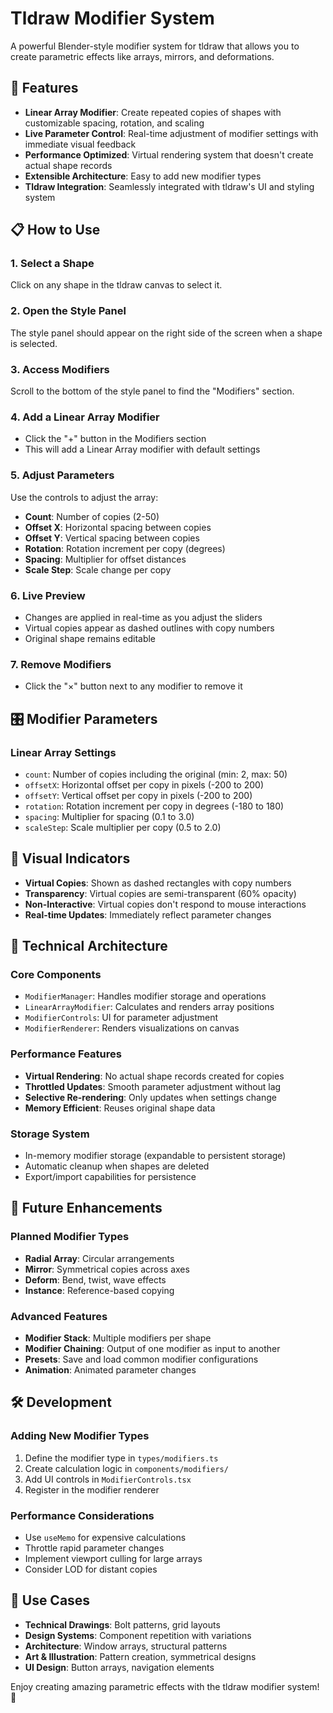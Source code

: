 # Tldraw Modifier System

A powerful Blender-style modifier system for tldraw that allows you to create parametric effects like arrays, mirrors, and deformations.

## 🚀 Features

- **Linear Array Modifier**: Create repeated copies of shapes with customizable spacing, rotation, and scaling
- **Live Parameter Control**: Real-time adjustment of modifier settings with immediate visual feedback
- **Performance Optimized**: Virtual rendering system that doesn't create actual shape records
- **Extensible Architecture**: Easy to add new modifier types
- **Tldraw Integration**: Seamlessly integrated with tldraw's UI and styling system

## 📋 How to Use

### 1. Select a Shape
Click on any shape in the tldraw canvas to select it.

### 2. Open the Style Panel
The style panel should appear on the right side of the screen when a shape is selected.

### 3. Access Modifiers
Scroll to the bottom of the style panel to find the "Modifiers" section.

### 4. Add a Linear Array Modifier
- Click the "+" button in the Modifiers section
- This will add a Linear Array modifier with default settings

### 5. Adjust Parameters
Use the controls to adjust the array:
- **Count**: Number of copies (2-50)
- **Offset X**: Horizontal spacing between copies
- **Offset Y**: Vertical spacing between copies  
- **Rotation**: Rotation increment per copy (degrees)
- **Spacing**: Multiplier for offset distances
- **Scale Step**: Scale change per copy

### 6. Live Preview
- Changes are applied in real-time as you adjust the sliders
- Virtual copies appear as dashed outlines with copy numbers
- Original shape remains editable

### 7. Remove Modifiers
- Click the "×" button next to any modifier to remove it

## 🎛️ Modifier Parameters

### Linear Array Settings
- `count`: Number of copies including the original (min: 2, max: 50)
- `offsetX`: Horizontal offset per copy in pixels (-200 to 200)
- `offsetY`: Vertical offset per copy in pixels (-200 to 200)
- `rotation`: Rotation increment per copy in degrees (-180 to 180)
- `spacing`: Multiplier for spacing (0.1 to 3.0)
- `scaleStep`: Scale multiplier per copy (0.5 to 2.0)

## 🎨 Visual Indicators

- **Virtual Copies**: Shown as dashed rectangles with copy numbers
- **Transparency**: Virtual copies are semi-transparent (60% opacity)
- **Non-Interactive**: Virtual copies don't respond to mouse interactions
- **Real-time Updates**: Immediately reflect parameter changes

## 🔧 Technical Architecture

### Core Components
- `ModifierManager`: Handles modifier storage and operations
- `LinearArrayModifier`: Calculates and renders array positions
- `ModifierControls`: UI for parameter adjustment
- `ModifierRenderer`: Renders visualizations on canvas

### Performance Features
- **Virtual Rendering**: No actual shape records created for copies
- **Throttled Updates**: Smooth parameter adjustment without lag
- **Selective Re-rendering**: Only updates when settings change
- **Memory Efficient**: Reuses original shape data

### Storage System
- In-memory modifier storage (expandable to persistent storage)
- Automatic cleanup when shapes are deleted
- Export/import capabilities for persistence

## 🚀 Future Enhancements

### Planned Modifier Types
- **Radial Array**: Circular arrangements
- **Mirror**: Symmetrical copies across axes
- **Deform**: Bend, twist, wave effects
- **Instance**: Reference-based copying

### Advanced Features
- **Modifier Stack**: Multiple modifiers per shape
- **Modifier Chaining**: Output of one modifier as input to another
- **Presets**: Save and load common modifier configurations
- **Animation**: Animated parameter changes

## 🛠️ Development

### Adding New Modifier Types
1. Define the modifier type in `types/modifiers.ts`
2. Create calculation logic in `components/modifiers/`
3. Add UI controls in `ModifierControls.tsx`
4. Register in the modifier renderer

### Performance Considerations
- Use `useMemo` for expensive calculations
- Throttle rapid parameter changes
- Implement viewport culling for large arrays
- Consider LOD for distant copies

## 🎯 Use Cases

- **Technical Drawings**: Bolt patterns, grid layouts
- **Design Systems**: Component repetition with variations
- **Architecture**: Window arrays, structural patterns
- **Art & Illustration**: Pattern creation, symmetrical designs
- **UI Design**: Button arrays, navigation elements

Enjoy creating amazing parametric effects with the tldraw modifier system! 🎨 